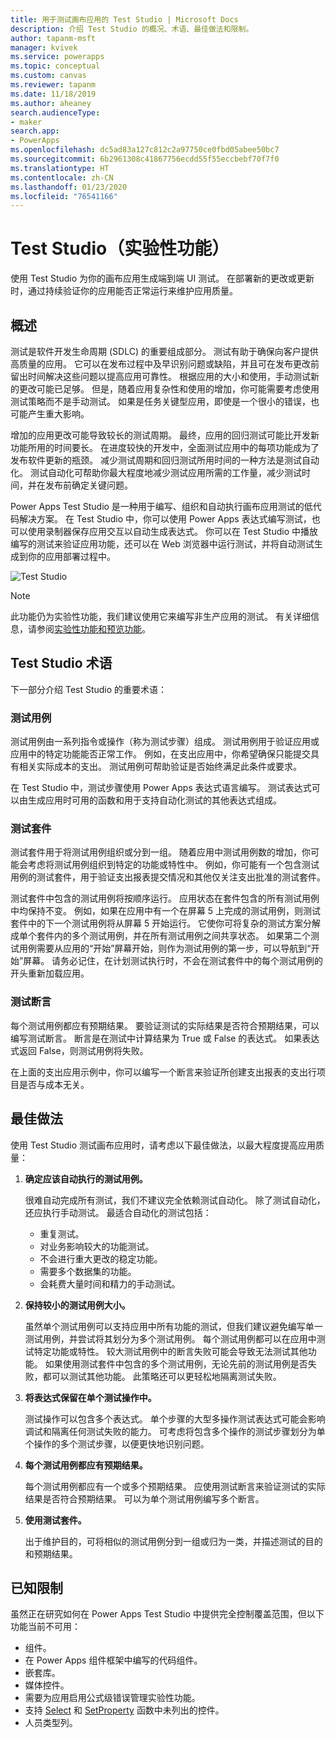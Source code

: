 ```yaml
---
title: 用于测试画布应用的 Test Studio | Microsoft Docs
description: 介绍 Test Studio 的概况、术语、最佳做法和限制。
author: tapanm-msft
manager: kvivek
ms.service: powerapps
ms.topic: conceptual
ms.custom: canvas
ms.reviewer: tapanm
ms.date: 11/18/2019
ms.author: aheaney
search.audienceType:
- maker
search.app:
- PowerApps
ms.openlocfilehash: dc5ad83a127c812c2a97750ce0fbd05abee50bc7
ms.sourcegitcommit: 6b2961308c41867756ecdd55f55eccbebf70f7f0
ms.translationtype: HT
ms.contentlocale: zh-CN
ms.lasthandoff: 01/23/2020
ms.locfileid: "76541166"
---
```

# <a name="test-studio-experimental"></a>Test Studio（实验性功能） 

使用 Test Studio 为你的画布应用生成端到端 UI 测试。 在部署新的更改或更新时，通过持续验证你的应用能否正常运行来维护应用质量。 

## <a name="overview"></a>概述

测试是软件开发生命周期 (SDLC) 的重要组成部分。 测试有助于确保向客户提供高质量的应用。 它可以在发布过程中及早识别问题或缺陷，并且可在发布更改前留出时间解决这些问题以提高应用可靠性。 根据应用的大小和使用，手动测试新的更改可能已足够。 但是，随着应用复杂性和使用的增加，你可能需要考虑使用测试策略而不是手动测试。 如果是任务关键型应用，即使是一个很小的错误，也可能产生重大影响。

增加的应用更改可能导致较长的测试周期。 最终，应用的回归测试可能比开发新功能所用的时间要长。 在进度较快的开发中，全面测试应用中的每项功能成为了发布软件更新的瓶颈。 减少测试周期和回归测试所用时间的一种方法是测试自动化。 测试自动化可帮助你最大程度地减少测试应用所需的工作量，减少测试时间，并在发布前确定关键问题。

Power Apps Test Studio 是一种用于编写、组织和自动执行画布应用测试的低代码解决方案。 在 Test Studio 中，你可以使用 Power Apps 表达式编写测试，也可以使用录制器保存应用交互以自动生成表达式。 你可以在 Test Studio 中播放编写的测试来验证应用功能，还可以在 Web 浏览器中运行测试，并将自动测试生成到你的应用部署过程中。

![Test Studio](./media/test-studio/test-studio.png)

> [!NOTE]
> 此功能仍为实验性功能，我们建议使用它来编写非生产应用的测试。 有关详细信息，请参阅[实验性功能和预览功能](working-with-experimental-preview.md)。

## <a name="test-studio-terminology"></a>Test Studio 术语

下一部分介绍 Test Studio 的重要术语：

### <a name="test-cases"></a>测试用例

测试用例由一系列指令或操作（称为测试步骤）组成。 测试用例用于验证应用或应用中的特定功能能否正常工作。 例如，在支出应用中，你希望确保只能提交具有相关实际成本的支出。 测试用例可帮助验证是否始终满足此条件或要求。

在 Test Studio 中，测试步骤使用 Power Apps 表达式语言编写。 测试表达式可以由生成应用时可用的函数和用于支持自动化测试的其他表达式组成。

### <a name="test-suites"></a>测试套件

测试套件用于将测试用例组织或分到一组。 随着应用中测试用例数的增加，你可能会考虑将测试用例组织到特定的功能或特性中。 例如，你可能有一个包含测试用例的测试套件，用于验证支出报表提交情况和其他仅关注支出批准的测试套件。

测试套件中包含的测试用例将按顺序运行。 应用状态在套件包含的所有测试用例中均保持不变。 例如，如果在应用中有一个在屏幕 5 上完成的测试用例，则测试套件中的下一个测试用例将从屏幕 5 开始运行。 它使你可将复杂的测试方案分解成单个套件内的多个测试用例，并在所有测试用例之间共享状态。 如果第二个测试用例需要从应用的“开始”屏幕开始，则作为测试用例的第一步，可以导航到“开始”屏幕。 请务必记住，在计划测试执行时，不会在测试套件中的每个测试用例的开头重新加载应用。

### <a name="test-assertions"></a>测试断言

每个测试用例都应有预期结果。 要验证测试的实际结果是否符合预期结果，可以编写测试断言。 断言是在测试中计算结果为 True 或 False 的表达式。 如果表达式返回 False，则测试用例将失败。

在上面的支出应用示例中，你可以编写一个断言来验证所创建支出报表的支出行项目是否与成本无关。

## <a name="best-practices"></a>最佳做法

使用 Test Studio 测试画布应用时，请考虑以下最佳做法，以最大程度提高应用质量：

1. **确定应该自动执行的测试用例。**

    很难自动完成所有测试，我们不建议完全依赖测试自动化。 除了测试自动化，还应执行手动测试。 最适合自动化的测试包括：

    - 重复测试。
    - 对业务影响较大的功能测试。
    - 不会进行重大更改的稳定功能。
    - 需要多个数据集的功能。
    - 会耗费大量时间和精力的手动测试。

2. **保持较小的测试用例大小。**

    虽然单个测试用例可以支持应用中所有功能的测试，但我们建议避免编写单一测试用例，并尝试将其划分为多个测试用例。 每个测试用例都可以在应用中测试特定功能或特性。 较大测试用例中的断言失败可能会导致无法测试其他功能。 如果使用测试套件中包含的多个测试用例，无论先前的测试用例是否失败，都可以测试其他功能。 此策略还可以更轻松地隔离测试失败。

3. **将表达式保留在单个测试操作中。**

    测试操作可以包含多个表达式。 单个步骤的大型多操作测试表达式可能会影响调试和隔离任何测试失败的能力。 可考虑将包含多个操作的测试步骤划分为单个操作的多个测试步骤，以便更快地识别问题。  

4. **每个测试用例都应有预期结果。**

    每个测试用例都应有一个或多个预期结果。 应使用测试断言来验证测试的实际结果是否符合预期结果。 可以为单个测试用例编写多个断言。

5. **使用测试套件。**

    出于维护目的，可将相似的测试用例分到一组或归为一类，并描述测试的目的和预期结果。

## <a name="known-limitations"></a>已知限制

虽然正在研究如何在 Power Apps Test Studio 中提供完全控制覆盖范围，但以下功能当前不可用：

- 组件。
- 在 Power Apps 组件框架中编写的代码组件。
- 嵌套库。
- 媒体控件。
- 需要为应用启用公式级错误管理实验性功能。
- 支持 [Select](./functions/function-select.md) 和 [SetProperty](./functions/function-setproperty.md) 函数中未列出的控件。
- 人员类型列。
